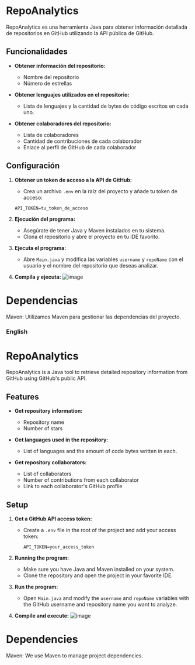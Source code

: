 # RepoAnalytics

RepoAnalytics es una herramienta Java para obtener información detallada de repositorios en GitHub utilizando la API pública de GitHub.

## Funcionalidades

- **Obtener información del repositorio:**
  - Nombre del repositorio
  - Número de estrellas

- **Obtener lenguajes utilizados en el repositorio:**
  - Lista de lenguajes y la cantidad de bytes de código escritos en cada uno.

- **Obtener colaboradores del repositorio:**
  - Lista de colaboradores
  - Cantidad de contribuciones de cada colaborador
  - Enlace al perfil de GitHub de cada colaborador

## Configuración

1. **Obtener un token de acceso a la API de GitHub:**
    - Crea un archivo `.env` en la raíz del proyecto y añade tu token de acceso:
     ```
     API_TOKEN=tu_token_de_acceso
     ```

2. **Ejecución del programa:**
   - Asegúrate de tener Java y Maven instalados en tu sistema.
   - Clona el repositorio y abre el proyecto en tu IDE favorito.

3. **Ejecuta el programa:**
   - Abre `Main.java` y modifica las variables `username` y `repoName` con el usuario y el nombre del repositorio que deseas analizar.

4. **Compila y ejecuta:**
![image](https://github.com/user-attachments/assets/ed58285a-9d95-44aa-a12c-624c4eb5d5fe)

# Dependencias

Maven: Utilizamos Maven para gestionar las dependencias del proyecto.

### English

# RepoAnalytics

RepoAnalytics is a Java tool to retrieve detailed repository information from GitHub using GitHub's public API.

## Features

- **Get repository information:**
  - Repository name
  - Number of stars

- **Get languages used in the repository:**
  - List of languages and the amount of code bytes written in each.

- **Get repository collaborators:**
  - List of collaborators
  - Number of contributions from each collaborator
  - Link to each collaborator's GitHub profile

## Setup

1. **Get a GitHub API access token:**
   - Create a `.env` file in the root of the project and add your access token:
     ```
     API_TOKEN=your_access_token
     ```

2. **Running the program:**
   - Make sure you have Java and Maven installed on your system.
   - Clone the repository and open the project in your favorite IDE.

3. **Run the program:**
   - Open `Main.java` and modify the `username` and `repoName` variables with the GitHub username and repository name you want to analyze.

4. **Compile and execute:**
![image](https://github.com/user-attachments/assets/ed58285a-9d95-44aa-a12c-624c4eb5d5fe)

# Dependencies
Maven: We use Maven to manage project dependencies.

